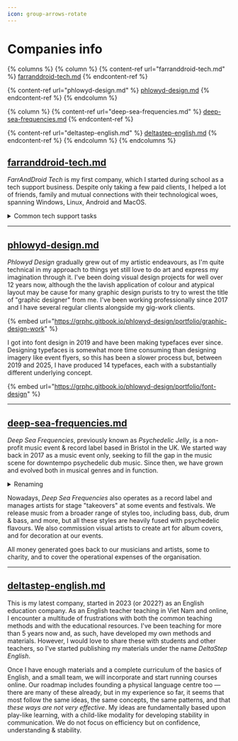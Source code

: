 ```yaml
---
icon: group-arrows-rotate
---
```


# Companies info

{% columns %}
{% column %}
{% content-ref url="farranddroid-tech.md" %}
[farranddroid-tech.md](farranddroid-tech.md)
{% endcontent-ref %}

{% content-ref url="phlowyd-design.md" %}
[phlowyd-design.md](phlowyd-design.md)
{% endcontent-ref %}
{% endcolumn %}

{% column %}
{% content-ref url="deep-sea-frequencies.md" %}
[deep-sea-frequencies.md](deep-sea-frequencies.md)
{% endcontent-ref %}

{% content-ref url="deltastep-english.md" %}
[deltastep-english.md](deltastep-english.md)
{% endcontent-ref %}
{% endcolumn %}
{% endcolumns %}

## [farranddroid-tech.md](farranddroid-tech.md "mention")

_FarrAndDroid Tech_ is my first company, which I started during school as a tech support business. Despite only taking a few paid clients, I helped a lot of friends, family and mutual connections with their technological woes, spanning Windows, Linux, Android and MacOS.&#x20;

<details>

<summary>Common tech support tasks</summary>

* data recovery from damaged backups and damaged hard drives;&#x20;
* deleted file recovery;&#x20;
* virus & malware hunting & removal;&#x20;
* OS maintenance and optimisation (basically making unusable computers usable again);&#x20;
* recovery of BitLocker encryption keys;&#x20;
* troubleshooting & diagnosing hardware failure;&#x20;
* router configuration & optimisation;&#x20;
* system optimisation per user's needs (e.g. installing & configuring specific apps and browser extensions);&#x20;
* custom keyboard layout creation.

</details>

***

## [phlowyd-design.md](phlowyd-design.md "mention")

_Phlowyd Design_ gradually grew out of my artistic endeavours, as I'm quite technical in my approach to things yet still love to do art and express my imagination through it. I've been doing visual design projects for well over 12 years now, although the the lavish application of colour and atypical layout may be cause for many graphic design purists to try to wrest the title of "graphic designer" from me. I've been working professionally since 2017 and I have several regular clients alongside my gig-work clients.

{% embed url="https://grphc.gitbook.io/phlowyd-design/portfolio/graphic-design-work" %}

I got into font design in 2019 and have been making typefaces ever since. Designing typefaces is somewhat more time consuming than designing imagery like event flyers, so this has been a slower process but, between 2019 and 2025, I have produced 14 typefaces, each with a substantially different underlying concept.

{% embed url="https://grphc.gitbook.io/phlowyd-design/portfolio/font-design" %}

***

## [deep-sea-frequencies.md](deep-sea-frequencies.md "mention")

_Deep Sea Frequencies_, previously known as _Psychedelic Jelly_, is a non-profit music event & record label based in Bristol in the UK. We started way back in 2017 as a music event only, seeking to fill the gap in the music scene for downtempo psychedelic dub music. Since then, we have grown and evolved both in musical genres and in function.&#x20;

<details>

<summary>Renaming</summary>

In 2025 we were forced to rename our organisation due to the rise of AI-moderated social media networks, which resulted in the word "psychedelic" being banned in many cases. Our pages on Facebook and Instagram were permanently banned for no reason other than this, so we had to undertake a full rebrand.

</details>

Nowadays, _Deep Sea Frequencies_ also operates as a record label and manages artists for stage "takeovers" at some events and festivals. We release music from a broader range of styles too, including bass, dub, drum & bass, and more, but all these styles are heavily fused with psychedelic flavours. We also commission visual artists to create art for album covers, and for decoration at our events.

All money generated goes back to our musicians and artists, some to charity, and to cover the operational expenses of the organisation.

***

## [deltastep-english.md](deltastep-english.md "mention")

This is my latest company, started in 2023 (or 2022?) as an English education company. As an English teacher teaching in Viet Nam and online, I encounter a multitude of frustrations with both the common teaching methods and with the educational resources. I've been teaching for more than 5 years now and, as such, have developed my own methods and materials. However, I would love to share these with students and other teachers, so I've started publishing my materials under the name _DeltaStep English_.&#x20;

Once I have enough materials and a complete curriculum of the basics of English, and a small team, we will incorporate and start running courses online. Our roadmap includes founding a physical language centre too — there are many of these already, but in my experience so far, it seems that most follow the same ideas, the same concepts, the same patterns, and that _these ways are not very effective_. My ideas are fundamentally based upon play-like learning, with a child-like modality for developing stability in communication. We do not focus on efficiency but on confidence, understanding & stability.
